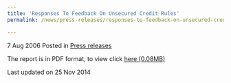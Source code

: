 ```yaml
---
title: 'Responses To Feedback On Unsecured Credit Rules'
permalink: /news/press-releases/responses-to-feedback-on-unsecured-credit-rules/

---
```


7 Aug 2006 Posted in [Press releases](/news/press-releases)


The report is in PDF format, to view click [here (0.08MB)](/files/news/press-releases/2006/08/linkclick3945.pdf)


<p class="right-side-updated">Last updated on 25 Nov 2014</p>
